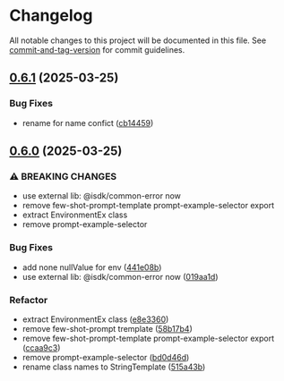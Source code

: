 # Changelog

All notable changes to this project will be documented in this file. See [commit-and-tag-version](https://github.com/absolute-version/commit-and-tag-version) for commit guidelines.

## [0.6.1](https://github.com/isdk/template-engines.js/compare/v0.6.0...v0.6.1) (2025-03-25)


### Bug Fixes

* rename for name confict ([cb14459](https://github.com/isdk/template-engines.js/commit/cb1445972f4290df93d1730f7569a7c44b07e85e))

## [0.6.0](https://github.com/isdk/template-engines.js/compare/v0.5.8...v0.6.0) (2025-03-25)


### ⚠ BREAKING CHANGES

* use external lib: @isdk/common-error now
* remove few-shot-prompt-template prompt-example-selector export
* extract EnvironmentEx class
* remove prompt-example-selector

### Bug Fixes

* add none nullValue for env ([441e08b](https://github.com/isdk/template-engines.js/commit/441e08b2798ecf8b178a220b3b862ed07ebfd584))
* use external lib: @isdk/common-error now ([019aa1d](https://github.com/isdk/template-engines.js/commit/019aa1d24c69b82eb10181c31b8cda22fcb7712d))


### Refactor

* extract EnvironmentEx class ([e8e3360](https://github.com/isdk/template-engines.js/commit/e8e3360f72c659e10eddf1a03362738982371254))
* remove few-shot-prompt tremplate ([58b17b4](https://github.com/isdk/template-engines.js/commit/58b17b46a49ab5c4741db6e6e66e950c3f2c9221))
* remove few-shot-prompt-template prompt-example-selector export ([ccaa9c3](https://github.com/isdk/template-engines.js/commit/ccaa9c3b8ab011028ba43f4351ece169b0e8f7df))
* remove prompt-example-selector ([bd0d46d](https://github.com/isdk/template-engines.js/commit/bd0d46d81ea1de033b0c9f9ed8d042f385c5ad2b))
* rename class names to StringTemplate ([515a43b](https://github.com/isdk/template-engines.js/commit/515a43b2da1ce3c9e9281b391d122af135c109cc))

